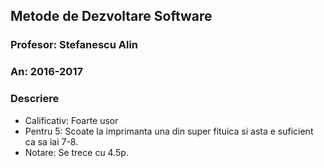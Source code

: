 ## Metode de Dezvoltare Software
### Profesor: Stefanescu Alin
### An: 2016-2017
### Descriere
* Calificativ: Foarte usor
* Pentru 5: Scoate la imprimanta una din super fituica si asta e suficient ca sa iai 7-8.
* Notare: Se trece cu 4.5p.